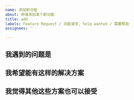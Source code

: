 ```yaml
---
name: 添加新功能
about: 申请添加某个新功能
title: add
labels: Feature Request / 功能请求, help wanted / 需要帮助
assignees: ''

---
```


<!-- 
首先，十分欢迎你来给 RoboWiki 开 issue，在提交之前，请花时间阅读一下这个模板的内容，谢谢合作！
- issue 标题请写清 'add ' + 要添加的内容
- 如果涉及到添加新页面的，建议顺便注明英文名称
-->

## 我遇到的问题是

## 我希望能有这样的解决方案

## 我觉得其他这些方案也可以接受
